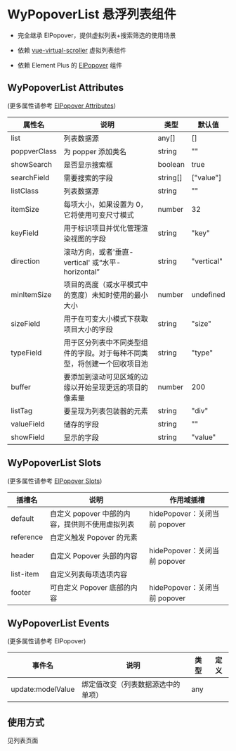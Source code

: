 # WyPopoverList 悬浮列表组件

- 完全继承 ElPopover，提供虚拟列表+搜索筛选的使用场景

- 依赖 [vue-virtual-scroller](https://www.npmjs.com/package/vue-virtual-scroller) 虚拟列表组件

- 依赖 Element Plus 的 [ElPopover](https://element-plus.gitee.io/zh-CN/component/popover.html) 组件

## WyPopoverList Attributes

(更多属性请参考 [ElPopover Attributes](https://element-plus.gitee.io/zh-CN/component/popover.html#%E6%8C%87%E4%BB%A4:~:text=Click%20me-,Attributes,-%23))

| 属性名        | 说明           | 类型  | 默认值 |
| ------------- | ------------- | ----- | ----- |
| list | 列表数据源 | any[]  | [] |
| poppverClass | 为 popper 添加类名 | string  | "" |
| showSearch | 是否显示搜索框 | boolean  | true |
| searchField | 需要搜索的字段 | string[]  | ["value"] |
| listClass | 列表数据源 | string  | "" |
| itemSize | 每项大小，如果设置为 0，它将使用可变尺寸模式 | number  | 32 |
| keyField | 用于标识项目并优化管理渲染视图的字段 | string  | "key" |
| direction | 滚动方向，或者'垂直-vertical' 或“水平-horizontal” | string  | "vertical" |
| minItemSize | 项目的高度（或水平模式中的宽度）未知时使用的最小大小 | number | undefined  | undefined |
| sizeField | 用于在可变大小模式下获取项目大小的字段 | string  | "size" |
| typeField | 用于区分列表中不同类型组件的字段。对于每种不同类型，将创建一个回收项目池 | string  | "type" |
| buffer | 要添加到滚动可见区域的边缘以开始呈现更远的项目的像素量 | number  | 200 |
| listTag | 要呈现为列表包装器的元素 | string  | "div" |
| valueField | 储存的字段 | string  | "" |
| showField | 显示的字段 | string  | "value" |

## WyPopoverList Slots

(更多属性请参考 [ElPopover Slots](https://element-plus.gitee.io/zh-CN/component/popover.html#slots:~:text=%E7%9A%84%20HTML%20%E5%85%83%E7%B4%A0-,Events,-%23))

| 插槽名        | 说明           | 作用域插槽 |
| ------------- | ------------- | ------------- |
| default |  自定义 popover 中部的内容，提供则不使用虚拟列表 | hidePopover：关闭当前 popover<br> |
| reference |  自定义触发 Popover 的元素 |  |
| header |  自定义 Popover 头部的内容 | hidePopover：关闭当前 popover<br> |
| list-item |  自定义列表每项选项内容 |  |
|footer |  可自定义 Popover 底部的内容 | hidePopover：关闭当前 popover<br> |

## WyPopoverList Events

(更多属性请参考 ElPopover)

| 事件名        | 说明           | 类型  | 定义 |
| ------------- | ------------- | ----- | ----- |
| update:modelValue | 绑定值改变（列表数据源选中的单项） | any |  |

## 使用方式

 见列表页面

